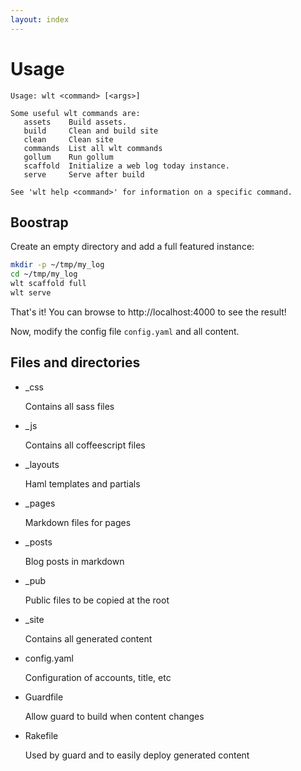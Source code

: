 ```yaml
---
layout: index
---
```


# Usage

```text
Usage: wlt <command> [<args>]

Some useful wlt commands are:
   assets    Build assets.
   build     Clean and build site
   clean     Clean site
   commands  List all wlt commands
   gollum    Run gollum
   scaffold  Initialize a web log today instance.
   serve     Serve after build

See 'wlt help <command>' for information on a specific command.
```

## Boostrap

Create an empty directory and add a full featured instance:

```sh
mkdir -p ~/tmp/my_log
cd ~/tmp/my_log
wlt scaffold full
wlt serve
```

That's it! You can browse to http://localhost:4000 to see the result!

Now, modify the config file `config.yaml` and all content.

## Files and directories

* _css

    Contains all sass files

* _js

    Contains all coffeescript files

* _layouts

    Haml templates and partials

* _pages

    Markdown files for pages

* _posts

    Blog posts in markdown

* _pub

    Public files to be copied at the root

* _site

    Contains all generated content

* config.yaml

    Configuration of accounts, title, etc

* Guardfile

    Allow guard to build when content changes

* Rakefile

    Used by guard and to easily deploy generated content

